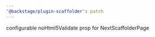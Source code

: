 ```yaml
---
'@backstage/plugin-scaffolder': patch
---
```


configurable noHtml5Validate prop for NextScaffolderPage
